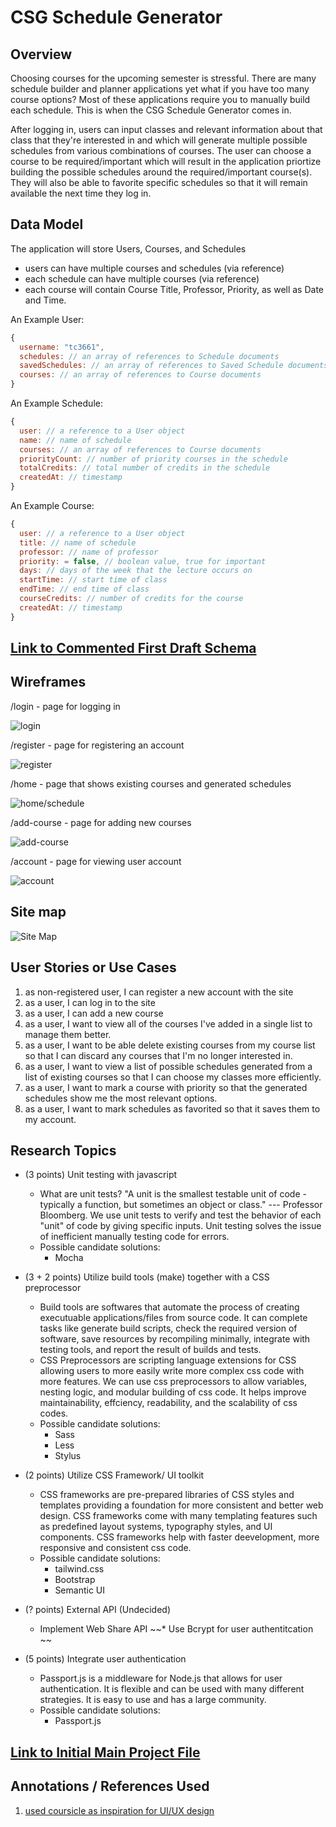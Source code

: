 # CSG Schedule Generator

## Overview

Choosing courses for the upcoming semester is stressful. There are many schedule builder and planner applications yet what if you have too many course options? Most of these applications require you to manually build each schedule. This is when the CSG Schedule Generator comes in. 

After logging in, users can input classes and relevant information about that class that they're interested in and which will generate multiple possible schedules from various combinations of courses. The user can choose a course to be required/important which will result in the application priortize building the possible schedules around the required/important course(s). They will also be able to favorite specific schedules so that it will remain available the next time they log in. 


## Data Model

The application will store Users, Courses, and Schedules

* users can have multiple courses and schedules (via reference)
* each schedule can have multiple courses (via reference)
* each course will contain Course Title, Professor, Priority, as well as Date and Time. 

An Example User:

```javascript
{
  username: "tc3661",
  schedules: // an array of references to Schedule documents
  savedSchedules: // an array of references to Saved Schedule documentss
  courses: // an array of references to Course documents
}
```

An Example Schedule:

```javascript
{
  user: // a reference to a User object
  name: // name of schedule
  courses: // an array of references to Course documents
  priorityCount: // number of priority courses in the schedule
  totalCredits: // total number of credits in the schedule
  createdAt: // timestamp
}
```

An Example Course:

```javascript
{
  user: // a reference to a User object
  title: // name of schedule
  professor: // name of professor
  priority: = false, // boolean value, true for important 
  days: // days of the week that the lecture occurs on
  startTime: // start time of class
  endTime: // end time of class
  courseCredits: // number of credits for the course
  createdAt: // timestamp
}
```


## [Link to Commented First Draft Schema](db.mjs) 

## Wireframes

/login - page for logging in

![login](../images/register.png)

/register - page for registering an account

![register](../images/login.png)

/home - page that shows existing courses and generated schedules

![home/schedule](../images/home.png)

/add-course - page for adding new courses

![add-course](../images/add-course.png)

/account - page for viewing user account

![account](../images/account.png)

## Site map

![Site Map](../images/SitemapV1.png)
## User Stories or Use Cases

1. as non-registered user, I can register a new account with the site
2. as a user, I can log in to the site
3. as a user, I can add a new course
4. as a user, I want to view all of the courses I've added in a single list to manage them better. 
5. as a user, I want to be able delete existing courses from my course list so that I can discard any courses that I'm no longer interested in. 
6. as a user, I want to view a list of possible schedules generated from a list of existing courses so that I can choose my classes more efficiently. 
7. as a user, I want to mark a course with priority so that the generated schedules show me the most relevant options. 
8. as a user, I want to mark schedules as favorited so that it saves them to my account. 

## Research Topics

* (3 points) Unit testing with javascript
    * What are unit tests? "A unit is the smallest testable unit of code - typically a function, but sometimes an object or class." --- Professor Bloomberg. We use unit tests to verify and test the behavior of each "unit" of code by giving specific inputs. Unit testing solves the issue of inefficient manually testing code for errors. 
    * Possible candidate solutions:
        * Mocha
* (3 + 2 points) Utilize build tools (make) together with a CSS preprocessor
    * Build tools are softwares that automate the process of creating executuable applications/files from source code. It can complete tasks like generate build scripts, check the required version of software, save resources by recompiling minimally, integrate with testing tools, and report the result of builds and tests.
    * CSS Preprocessors are scripting language extensions for CSS allowing users to more easily write more complex css code with more features. We can use css preprocessors to allow variables, nesting logic, and modular building of css code. It helps improve maintainability, effciency, readability, and the scalability of css codes. 
    * Possible candidate solutions:
        * Sass
        * Less
        * Stylus
* (2 points) Utilize CSS Framework/ UI toolkit
    * CSS frameworks are pre-prepared libraries of CSS styles and templates providing a foundation for more consistent and better web design. CSS frameworks come with many templating features such as predefined layout systems, typography styles, and UI components. CSS frameworks help with faster deevelopment, more responsive and consistent css code. 
    * Possible candidate solutions:
        * tailwind.css
        * Bootstrap
        * Semantic UI
* (? points) External API (Undecided)
  * Implement Web Share API
  ~~* Use Bcrypt for user authentitcation ~~

* (5 points) Integrate user authentication
    * Passport.js is a middleware for Node.js that allows for user authentication. It is flexible and can be used with many different strategies. It is easy to use and has a large community. 
    * Possible candidate solutions:
        * Passport.js


## [Link to Initial Main Project File](../../app.mjs) 


## Annotations / References Used


1. [used coursicle as inspiration for UI/UX design](https://www.coursicle.com/)
